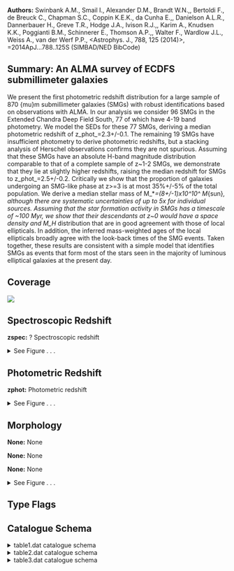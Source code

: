 

**Authors:** Swinbank A.M., Smail I., Alexander D.M., Brandt W.N.,, Bertoldi F., de Breuck C., Chapman S.C., Coppin K.E.K., da Cunha E.,, Danielson A.L.R., Dannerbauer H., Greve T.R., Hodge J.A., Ivison R.J.,, Karim A., Knudsen K.K., Poggianti B.M., Schinnerer E., Thomson A.P.,, Walter F., Wardlow J.L., Weiss A., van der Werf P.P., <Astrophys. J., 788, 125 (2014)>, =2014ApJ...788..125S (SIMBAD/NED BibCode)

## Summary: An ALMA survey of ECDFS submillimeter galaxies

We present the first photometric redshift distribution for a large sample of 870 {mu}m submillimeter galaxies (SMGs) with robust identifications based on observations with ALMA. In our analysis we consider 96 SMGs in the Extended Chandra Deep Field South, 77 of which have 4-19 band photometry. We model the SEDs for these 77 SMGs, deriving a median photometric redshift of z_phot_=2.3+/-0.1. The remaining 19 SMGs have insufficient photometry to derive photometric redshifts, but a stacking analysis of Herschel observations confirms they are not spurious. Assuming that these SMGs have an absolute H-band magnitude distribution comparable to that of a complete sample of z~1-2 SMGs, we demonstrate that they lie at slightly higher redshifts, raising the median redshift for SMGs to z_phot_=2.5+/-0.2. Critically we show that the proportion of galaxies undergoing an SMG-like phase at z>=3 is at most 35%+/-5% of the total population. We derive a median stellar mass of M_*_=(8+/-1)x10^10^ M_{sun}_, although there are systematic uncertainties of up to 5x for individual sources. Assuming that the star formation activity in SMGs has a timescale of ~100 Myr, we show that their descendants at z~0 would have a space density and M_H_ distribution that are in good agreement with those of local ellipticals. In addition, the inferred mass-weighted ages of the local ellipticals broadly agree with the look-back times of the SMG events. Taken together, these results are consistent with a simple model that identifies SMGs as events that form most of the stars seen in the majority of luminous elliptical galaxies at the present day.

## Coverage 

 

 
![](https://github.com/joshgithubbin/Lestrade/blob/main/pages/J_ApJ_788_125/im/coverage.png?raw=true)

## Spectroscopic Redshift 



**zspec:** ? Spectroscopic redshift 




<details><summary>See Figure . . .</summary>

![](https://github.com/joshgithubbin/Lestrade/blob/main/pages/J_ApJ_788_125/im/ZSP.png?raw=true)

</details>

## Photometric Redshift 



**zphot:** Photometric redshift 




<details><summary>See Figure . . .</summary>

![](https://github.com/joshgithubbin/Lestrade/blob/main/pages/J_ApJ_788_125/im//ZPH.png?raw=true)

</details>

## Morphology 



**None:** None 

**None:** None 

**None:** None 




<details><summary>See Figure . . .</summary>

![](https://github.com/joshgithubbin/Lestrade/blob/main/pages/J_ApJ_788_125/im//morphology.png?raw=true)

</details>
                      
## Type Flags 





## Catalogue Schema 



<details>
<summary>table1.dat catalogue schema</summary>

| Bytes   | Format   | Units   | Label   | Explanations                       |
|:--------|:---------|:--------|:--------|:-----------------------------------|
| 1- 19   | A19      | ---     | Filter  | Filter used in the observation     |
| 21- 24  | F4.2     | um      | lambda  | Effective wavelength               |
| 26- 29  | F4.1     | ---     | Limit   | 3{sigma} detection limit in AB mag |
| 31- 48  | A18      | ---     | r_Limit | Detection limit reference          |
| 50- 68  | A19      | ---     | Bibcode | Reference bibcode                  |
| 70- 83  | A14      | ---     | Cat     | Catalog reference in VizieR        |
| 85- 98  | A14      | ---     | Com     | Comment on reference               |
</details>

<details>
<summary>table2.dat catalogue schema</summary>

| Bytes   | Format   | Units   | Label    | Explanations                                                                                                                                                                                                                                                                                                                                                                                                                                                                                                                                              |
|:--------|:---------|:--------|:---------|:----------------------------------------------------------------------------------------------------------------------------------------------------------------------------------------------------------------------------------------------------------------------------------------------------------------------------------------------------------------------------------------------------------------------------------------------------------------------------------------------------------------------------------------------------------|
| 1-  5   | A5       | ---     | ---      | [ALESS]                                                                                                                                                                                                                                                                                                                                                                                                                                                                                                                                                   |
| 7- 11   | A5       | ---     | ALESS    | SMG identifier (NN.NN; NNN.N) (1)                                                                                                                                                                                                                                                                                                                                                                                                                                                                                                                         |
| 13      | A1       | ---     | f_ALESS  | [a] Flag on ALESS (2)                                                                                                                                                                                                                                                                                                                                                                                                                                                                                                                                     |
| 15      | A1       | ---     | l_UMmag  | [>] The 3{sigma} upper limit on UMmag                                                                                                                                                                                                                                                                                                                                                                                                                                                                                                                     |
| 17- 21  | F5.2     | mag     | UMmag    | ? MUSYC U band magnitude                                                                                                                                                                                                                                                                                                                                                                                                                                                                                                                                  |
| 23- 26  | F4.2     | mag     | e_UMmag  | ? Uncertainty in UMmag                                                                                                                                                                                                                                                                                                                                                                                                                                                                                                                                    |
| 28      | A1       | ---     | l_U38mag | [>] The 3{sigma} upper limit on U38mag                                                                                                                                                                                                                                                                                                                                                                                                                                                                                                                    |
| 30- 34  | F5.2     | mag     | U38mag   | ? MUSYC U38 band magnitude                                                                                                                                                                                                                                                                                                                                                                                                                                                                                                                                |
| 36- 39  | F4.2     | mag     | e_U38mag | ? Uncertainty in U38mag                                                                                                                                                                                                                                                                                                                                                                                                                                                                                                                                   |
| 41      | A1       | ---     | l_UVmag  | [>] The 3{sigma} upper limit on UVmag                                                                                                                                                                                                                                                                                                                                                                                                                                                                                                                     |
| 43- 47  | F5.2     | mag     | UVmag    | ? VIMOS U band magnitude                                                                                                                                                                                                                                                                                                                                                                                                                                                                                                                                  |
| 49- 52  | F4.2     | mag     | e_UVmag  | ? Uncertainty in UVmag                                                                                                                                                                                                                                                                                                                                                                                                                                                                                                                                    |
| 54      | A1       | ---     | l_Bmag   | [>] The 3{sigma} upper limit on Bmag                                                                                                                                                                                                                                                                                                                                                                                                                                                                                                                      |
| 56- 60  | F5.2     | mag     | Bmag     | ? MUSYC WFI B band magnitude                                                                                                                                                                                                                                                                                                                                                                                                                                                                                                                              |
| 62- 65  | F4.2     | mag     | e_Bmag   | ? Uncertainty in Bmag                                                                                                                                                                                                                                                                                                                                                                                                                                                                                                                                     |
| 67      | A1       | ---     | l_Vmag   | [>] The 3{sigma} upper limit on Vmag                                                                                                                                                                                                                                                                                                                                                                                                                                                                                                                      |
| 69- 73  | F5.2     | mag     | Vmag     | ? MUSYC WFI V band magnitude                                                                                                                                                                                                                                                                                                                                                                                                                                                                                                                              |
| 75- 78  | F4.2     | mag     | e_Vmag   | ? Uncertainty in Vmag                                                                                                                                                                                                                                                                                                                                                                                                                                                                                                                                     |
| 80      | A1       | ---     | l_Rmag   | [>] The 3{sigma} upper limit on Rmag                                                                                                                                                                                                                                                                                                                                                                                                                                                                                                                      |
| 82- 86  | F5.2     | mag     | Rmag     | ? MUSYC WFI R band magnitude                                                                                                                                                                                                                                                                                                                                                                                                                                                                                                                              |
| 88- 91  | F4.2     | mag     | e_Rmag   | ? Uncertainty in Rmag                                                                                                                                                                                                                                                                                                                                                                                                                                                                                                                                     |
| 93      | A1       | ---     | l_Imag   | [>] The 3{sigma} upper limit on Imag                                                                                                                                                                                                                                                                                                                                                                                                                                                                                                                      |
| 95- 99  | F5.2     | mag     | Imag     | ? MUSYC WFI I band magnitude                                                                                                                                                                                                                                                                                                                                                                                                                                                                                                                              |
| 101-104 | F4.2     | mag     | e_Imag   | ? Uncertainty in Imag                                                                                                                                                                                                                                                                                                                                                                                                                                                                                                                                     |
| 106     | A1       | ---     | l_zmag   | [>] The 3{sigma} upper limit on zmag                                                                                                                                                                                                                                                                                                                                                                                                                                                                                                                      |
| 108-112 | F5.2     | mag     | zmag     | ? MUSYC Mosaic-II z band magnitude                                                                                                                                                                                                                                                                                                                                                                                                                                                                                                                        |
| 114-117 | F4.2     | mag     | e_zmag   | ? Uncertainty in zmag                                                                                                                                                                                                                                                                                                                                                                                                                                                                                                                                     |
| 119     | A1       | ---     | l_Jmag   | [>] The 3{sigma} upper limit on Jmag                                                                                                                                                                                                                                                                                                                                                                                                                                                                                                                      |
| 121-125 | F5.2     | mag     | Jmag     | ? J band magnitude (TENIS if nothing in f_Ksmag) (3)                                                                                                                                                                                                                                                                                                                                                                                                                                                                                                      |
| 127-130 | F4.2     | mag     | e_Jmag   | ? Uncertainty in Jmag                                                                                                                                                                                                                                                                                                                                                                                                                                                                                                                                     |
| 132-133 | A2       | ---     | f_Jmag   | Flag on Jmag (4)                                                                                                                                                                                                                                                                                                                                                                                                                                                                                                                                          |
| 135     | A1       | ---     | l_Hmag   | [>] The 3{sigma} upper limit on Hmag                                                                                                                                                                                                                                                                                                                                                                                                                                                                                                                      |
| 137-141 | F5.2     | mag     | Hmag     | ? H band magnitude                                                                                                                                                                                                                                                                                                                                                                                                                                                                                                                                        |
| 143-146 | F4.2     | mag     | e_Hmag   | ? Uncertainty in Hmag                                                                                                                                                                                                                                                                                                                                                                                                                                                                                                                                     |
| 148     | A1       | ---     | l_Ksmag  | [>] The 3{sigma} upper limit on Ksmag                                                                                                                                                                                                                                                                                                                                                                                                                                                                                                                     |
| 150-154 | F5.2     | mag     | Ksmag    | ? K_S_ band magnitude (TENIS if nothing in f_Ksmag) (3)                                                                                                                                                                                                                                                                                                                                                                                                                                                                                                   |
| 156-159 | F4.2     | mag     | e_Ksmag  | ? Uncertainty in Ksmag                                                                                                                                                                                                                                                                                                                                                                                                                                                                                                                                    |
| 161-162 | A2       | ---     | f_Ksmag  | [* **] Flag on Ksmag and Jmag (4)                                                                                                                                                                                                                                                                                                                                                                                                                                                                                                                         |
| 164     | A1       | ---     | l_3.6mag | [>] The 3{sigma} upper limit on 3.6mag                                                                                                                                                                                                                                                                                                                                                                                                                                                                                                                    |
| 166-170 | F5.2     | mag     | 3.6mag   | SIMPLE/IRAC 3.6 micron band magnitude                                                                                                                                                                                                                                                                                                                                                                                                                                                                                                                     |
| 172-175 | F4.2     | mag     | e_3.6mag | ? Uncertainty in 3.6mag                                                                                                                                                                                                                                                                                                                                                                                                                                                                                                                                   |
| 177     | A1       | ---     | l_4.5mag | [>] The 3{sigma} upper limit on 4.5mag                                                                                                                                                                                                                                                                                                                                                                                                                                                                                                                    |
| 179-183 | F5.2     | mag     | 4.5mag   | SIMPLE/IRAC 4.5 micron band magnitude                                                                                                                                                                                                                                                                                                                                                                                                                                                                                                                     |
| 185-188 | F4.2     | mag     | e_4.5mag | ? Uncertainty in 4.5mag                                                                                                                                                                                                                                                                                                                                                                                                                                                                                                                                   |
| 190     | A1       | ---     | l_5.8mag | [>] The 3{sigma} upper limit on 5.8mag                                                                                                                                                                                                                                                                                                                                                                                                                                                                                                                    |
| 192-196 | F5.2     | mag     | 5.8mag   | ? SIMPLE/IRAC 5.8 micron band magnitude                                                                                                                                                                                                                                                                                                                                                                                                                                                                                                                   |
| 198-201 | F4.2     | mag     | e_5.8mag | ? Uncertainty in 5.8mag                                                                                                                                                                                                                                                                                                                                                                                                                                                                                                                                   |
| 203     | A1       | ---     | l_8.0mag | [>] The 3{sigma} upper limit on 8.0mag                                                                                                                                                                                                                                                                                                                                                                                                                                                                                                                    |
| 205-209 | F5.2     | mag     | 8.0mag   | ? SIMPLE/IRAC 8.0 micron band magnitude                                                                                                                                                                                                                                                                                                                                                                                                                                                                                                                   |
| 211-214 | F4.2     | mag     | e_8.0mag | ? Uncertainty in 8.0mag Note (1): All photometry is left blank where a source is not covered by available imaging. Note (2): Flag as follows: a = Source is within 4" of a 3.6 micron source of comparable, or greater, flux. Note (3): We measure J and K_S_ photometry from three imaging surveys, but quote a single value, in order of 3{sigma} detection limit (see Table 1). Note (4): Flag as follows: * = Photometry measured from HAWK-I imaging; ** = Photometry measured from MUSYC imaging, otherwise photometry measured from TENIS imaging. |

**Note**: All photometry is left blank where a source is not covered by
  available imaging.
Note (2): Flag as follows:
  a = Source is within 4" of a 3.6 micron source of comparable, or greater,
      flux.
Note (3): We measure J and K_S_ photometry from three imaging surveys, but quote
  a single value, in order of 3{sigma} detection limit (see Table 1).
Note (4): Flag as follows:
   * = Photometry measured from HAWK-I imaging;
  ** = Photometry measured from MUSYC imaging,
       otherwise photometry measured from TENIS imaging.

</details>

<details>
<summary>table3.dat catalogue schema</summary>

| Bytes   | Format   | Units     | Label   | Explanations                                                                                                                                                                                                                                                                                                                                                                                                                                                                                                                                                                                                                                                                          |
|:--------|:---------|:----------|:--------|:--------------------------------------------------------------------------------------------------------------------------------------------------------------------------------------------------------------------------------------------------------------------------------------------------------------------------------------------------------------------------------------------------------------------------------------------------------------------------------------------------------------------------------------------------------------------------------------------------------------------------------------------------------------------------------------|
| 1-  5   | A5       | ---       | ---     | [ALESS]                                                                                                                                                                                                                                                                                                                                                                                                                                                                                                                                                                                                                                                                               |
| 7- 12   | A6       | ---       | ALESS   | SMG identifier (NNN.NN)                                                                                                                                                                                                                                                                                                                                                                                                                                                                                                                                                                                                                                                               |
| 14      | A1       | ---       | f_ALESS | [a] Flag on ALESS (1)                                                                                                                                                                                                                                                                                                                                                                                                                                                                                                                                                                                                                                                                 |
| 16- 17  | I2       | h         | RAh     | Hour of Right Ascension (J2000)                                                                                                                                                                                                                                                                                                                                                                                                                                                                                                                                                                                                                                                       |
| 19- 20  | I2       | min       | RAm     | Minute of Right Ascension (J2000)                                                                                                                                                                                                                                                                                                                                                                                                                                                                                                                                                                                                                                                     |
| 22- 26  | F5.2     | s         | RAs     | Second of Right Ascension (J2000)                                                                                                                                                                                                                                                                                                                                                                                                                                                                                                                                                                                                                                                     |
| 28      | A1       | ---       | DE-     | Sign of the Declination (J2000)                                                                                                                                                                                                                                                                                                                                                                                                                                                                                                                                                                                                                                                       |
| 29- 30  | I2       | deg       | DEd     | Degree of Declination (J2000)                                                                                                                                                                                                                                                                                                                                                                                                                                                                                                                                                                                                                                                         |
| 32- 33  | I2       | arcmin    | DEm     | Arcminute of Declination (J2000)                                                                                                                                                                                                                                                                                                                                                                                                                                                                                                                                                                                                                                                      |
| 35- 38  | F4.1     | arcsec    | DEs     | Arcsecond of Declination (J2000)                                                                                                                                                                                                                                                                                                                                                                                                                                                                                                                                                                                                                                                      |
| 40- 43  | F4.2     | ---       | zphot   | Photometric redshift                                                                                                                                                                                                                                                                                                                                                                                                                                                                                                                                                                                                                                                                  |
| 45- 48  | F4.2     | ---       | E_zphot | Upper limit uncertainty in zphot                                                                                                                                                                                                                                                                                                                                                                                                                                                                                                                                                                                                                                                      |
| 50- 53  | F4.2     | ---       | e_zphot | Lower limit uncertainty in zphot                                                                                                                                                                                                                                                                                                                                                                                                                                                                                                                                                                                                                                                      |
| 55- 58  | F4.2     | ---       | zspec   | ? Spectroscopic redshift                                                                                                                                                                                                                                                                                                                                                                                                                                                                                                                                                                                                                                                              |
| 60      | A1       | ---       | r_zspec | zspec reference (2)                                                                                                                                                                                                                                                                                                                                                                                                                                                                                                                                                                                                                                                                   |
| 62- 66  | F5.2     | ---       | Chi2    | Reduced {Chi}^2^                                                                                                                                                                                                                                                                                                                                                                                                                                                                                                                                                                                                                                                                      |
| 68- 69  | I2       | ---       | Detec   | Number of detection                                                                                                                                                                                                                                                                                                                                                                                                                                                                                                                                                                                                                                                                   |
| 71- 72  | I2       | ---       | Obs     | Number of observation                                                                                                                                                                                                                                                                                                                                                                                                                                                                                                                                                                                                                                                                 |
| 74- 79  | F6.2     | mag       | HMag    | Absolute H band AB magnitude                                                                                                                                                                                                                                                                                                                                                                                                                                                                                                                                                                                                                                                          |
| 81- 84  | F4.2     | Msun/Lsun | M/L     | H band mass-to-light ratio Note (1): Flag as follows: a = As discussed in Section 3.2.1 these SMGs are potential gravitational lenses, or have significantly contaminated photometry. We advise that the photometric redshifts for these SMGs are treated with extreme caution. Note (2): Reference as follows: b = Casey et al. (2011MNRAS.411.2739C); c = Zheng et al. (2004, J/ApJS/155/73); d = Swinbank et al. (2012MNRAS.427.1066S); e = Silverman et al. (2010, J/ApJS/191/124); f = Kriek et al. (2008ApJ...677..219K); g = Coppin et al. (2009MNRAS.395.1905C); h = Coppin et al. (2012MNRAS.427..520C); Danielson et al. in prep; i = Bonzini et al. (2012, J/ApJS/203/15). |

**Note**: Flag as follows:
  a = As discussed in Section 3.2.1 these SMGs are potential gravitational
      lenses, or have significantly contaminated photometry. We advise that the
      photometric redshifts for these SMGs are treated with extreme caution.
Note (2): Reference as follows:
  b = Casey et al. (2011MNRAS.411.2739C);
  c = Zheng et al. (2004, J/ApJS/155/73);
  d = Swinbank et al. (2012MNRAS.427.1066S);
  e = Silverman et al. (2010, J/ApJS/191/124);
  f = Kriek et al. (2008ApJ...677..219K);
  g = Coppin et al. (2009MNRAS.395.1905C);
  h = Coppin et al. (2012MNRAS.427..520C); Danielson et al. in prep;
  i = Bonzini et al. (2012, J/ApJS/203/15).

</details>

        
        